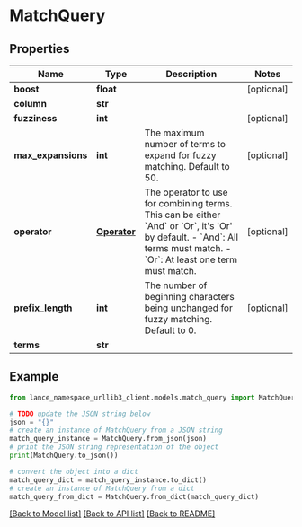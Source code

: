# MatchQuery


## Properties

Name | Type | Description | Notes
------------ | ------------- | ------------- | -------------
**boost** | **float** |  | [optional] 
**column** | **str** |  | 
**fuzziness** | **int** |  | [optional] 
**max_expansions** | **int** | The maximum number of terms to expand for fuzzy matching. Default to 50. | [optional] 
**operator** | [**Operator**](Operator.md) | The operator to use for combining terms. This can be either &#x60;And&#x60; or &#x60;Or&#x60;, it&#39;s &#39;Or&#39; by default. - &#x60;And&#x60;: All terms must match. - &#x60;Or&#x60;: At least one term must match. | [optional] 
**prefix_length** | **int** | The number of beginning characters being unchanged for fuzzy matching. Default to 0. | [optional] 
**terms** | **str** |  | 

## Example

```python
from lance_namespace_urllib3_client.models.match_query import MatchQuery

# TODO update the JSON string below
json = "{}"
# create an instance of MatchQuery from a JSON string
match_query_instance = MatchQuery.from_json(json)
# print the JSON string representation of the object
print(MatchQuery.to_json())

# convert the object into a dict
match_query_dict = match_query_instance.to_dict()
# create an instance of MatchQuery from a dict
match_query_from_dict = MatchQuery.from_dict(match_query_dict)
```
[[Back to Model list]](../README.md#documentation-for-models) [[Back to API list]](../README.md#documentation-for-api-endpoints) [[Back to README]](../README.md)


